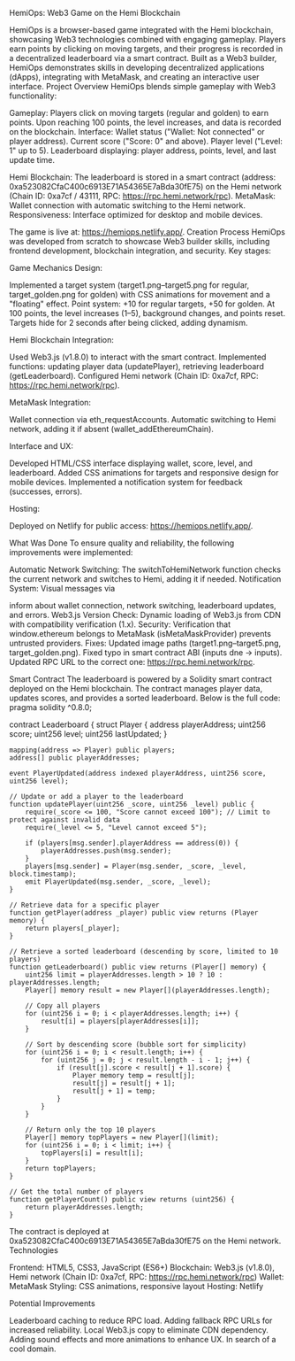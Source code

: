 HemiOps: Web3 Game on the Hemi Blockchain
 
HemiOps is a browser-based game integrated with the Hemi blockchain, showcasing Web3 technologies combined with engaging gameplay. Players earn points by clicking on moving targets, and their progress is recorded in a decentralized leaderboard via a smart contract. Built as a Web3 builder, HemiOps demonstrates skills in developing decentralized applications (dApps), integrating with MetaMask, and creating an interactive user interface.
Project Overview
HemiOps blends simple gameplay with Web3 functionality:

Gameplay: Players click on moving targets (regular and golden) to earn points. Upon reaching 100 points, the level increases, and data is recorded on the blockchain.
Interface:
Wallet status ("Wallet: Not connected" or player address).
Current score ("Score: 0" and above).
Player level ("Level: 1" up to 5).
Leaderboard displaying: player address, points, level, and last update time.


Hemi Blockchain: The leaderboard is stored in a smart contract (address: 0xa523082CfaC400c6913E71A54365E7aBda30fE75) on the Hemi network (Chain ID: 0xa7cf / 43111, RPC: https://rpc.hemi.network/rpc).
MetaMask: Wallet connection with automatic switching to the Hemi network.
Responsiveness: Interface optimized for desktop and mobile devices.

The game is live at: https://hemiops.netlify.app/.
Creation Process
HemiOps was developed from scratch to showcase Web3 builder skills, including frontend development, blockchain integration, and security. Key stages:

Game Mechanics Design:

Implemented a target system (target1.png–target5.png for regular, target_golden.png for golden) with CSS animations for movement and a "floating" effect.
Point system: +10 for regular targets, +50 for golden. At 100 points, the level increases (1–5), background changes, and points reset.
Targets hide for 2 seconds after being clicked, adding dynamism.


Hemi Blockchain Integration:

Used Web3.js (v1.8.0) to interact with the smart contract.
Implemented functions: updating player data (updatePlayer), retrieving leaderboard (getLeaderboard).
Configured Hemi network (Chain ID: 0xa7cf, RPC: https://rpc.hemi.network/rpc).


MetaMask Integration:

Wallet connection via eth_requestAccounts.
Automatic switching to Hemi network, adding it if absent (wallet_addEthereumChain).


Interface and UX:

Developed HTML/CSS interface displaying wallet, score, level, and leaderboard.
Added CSS animations for targets and responsive design for mobile devices.
Implemented a notification system for feedback (successes, errors).


Hosting:

Deployed on Netlify for public access: https://hemiops.netlify.app/.



What Was Done
To ensure quality and reliability, the following improvements were implemented:

Automatic Network Switching: The switchToHemiNetwork function checks the current network and switches to Hemi, adding it if needed.
Notification System: Visual messages via <div id="notification"> inform about wallet connection, network switching, leaderboard updates, and errors.
Web3.js Version Check: Dynamic loading of Web3.js from CDN with compatibility verification (1.x).
Security: Verification that window.ethereum belongs to MetaMask (isMetaMaskProvider) prevents untrusted providers.
Fixes:
Updated image paths (target1.png–target5.png, target_golden.png).
Fixed typo in smart contract ABI (inputs dne → inputs).
Updated RPC URL to the correct one: https://rpc.hemi.network/rpc.



Smart Contract
The leaderboard is powered by a Solidity smart contract deployed on the Hemi blockchain. The contract manages player data, updates scores, and provides a sorted leaderboard. Below is the full code:
pragma solidity ^0.8.0;

contract Leaderboard {
    struct Player {
        address playerAddress;
        uint256 score;
        uint256 level;
        uint256 lastUpdated;
    }

    mapping(address => Player) public players;
    address[] public playerAddresses;

    event PlayerUpdated(address indexed playerAddress, uint256 score, uint256 level);

    // Update or add a player to the leaderboard
    function updatePlayer(uint256 _score, uint256 _level) public {
        require(_score <= 100, "Score cannot exceed 100"); // Limit to protect against invalid data
        require(_level <= 5, "Level cannot exceed 5");

        if (players[msg.sender].playerAddress == address(0)) {
            playerAddresses.push(msg.sender);
        }
        players[msg.sender] = Player(msg.sender, _score, _level, block.timestamp);
        emit PlayerUpdated(msg.sender, _score, _level);
    }

    // Retrieve data for a specific player
    function getPlayer(address _player) public view returns (Player memory) {
        return players[_player];
    }

    // Retrieve a sorted leaderboard (descending by score, limited to 10 players)
    function getLeaderboard() public view returns (Player[] memory) {
        uint256 limit = playerAddresses.length > 10 ? 10 : playerAddresses.length;
        Player[] memory result = new Player[](playerAddresses.length);
        
        // Copy all players
        for (uint256 i = 0; i < playerAddresses.length; i++) {
            result[i] = players[playerAddresses[i]];
        }

        // Sort by descending score (bubble sort for simplicity)
        for (uint256 i = 0; i < result.length; i++) {
            for (uint256 j = 0; j < result.length - i - 1; j++) {
                if (result[j].score < result[j + 1].score) {
                    Player memory temp = result[j];
                    result[j] = result[j + 1];
                    result[j + 1] = temp;
                }
            }
        }

        // Return only the top 10 players
        Player[] memory topPlayers = new Player[](limit);
        for (uint256 i = 0; i < limit; i++) {
            topPlayers[i] = result[i];
        }
        return topPlayers;
    }

    // Get the total number of players
    function getPlayerCount() public view returns (uint256) {
        return playerAddresses.length;
    }


The contract is deployed at 0xa523082CfaC400c6913E71A54365E7aBda30fE75 on the Hemi network.
Technologies

Frontend: HTML5, CSS3, JavaScript (ES6+)
Blockchain: Web3.js (v1.8.0), Hemi network (Chain ID: 0xa7cf, RPC: https://rpc.hemi.network/rpc)
Wallet: MetaMask
Styling: CSS animations, responsive layout
Hosting: Netlify


Potential Improvements

Leaderboard caching to reduce RPC load.
Adding fallback RPC URLs for increased reliability.
Local Web3.js copy to eliminate CDN dependency.
Adding sound effects and more animations to enhance UX.
In search of a cool domain.

